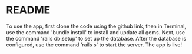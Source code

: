 # README


To use the app, first clone the code using the github link, then in Terminal, use the command 'bundle install' to install and update all gems. Next, use the command 'rails db:setup' to set up the database. After the database is configured, use the command 'rails s' to start the server. The app is live!